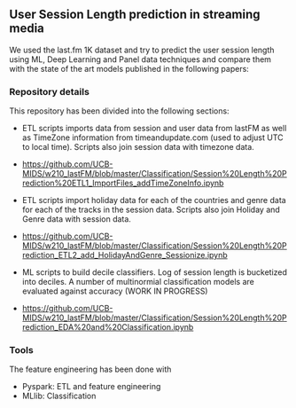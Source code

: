 ## User Session Length prediction in streaming media


We used the last.fm 1K dataset and try to predict the user session length using ML, Deep Learning and Panel data techniques and compare them with the state of the art models published in the following papers:




### Repository details

 This repository has been divided into the following sections:
 
- ETL scripts imports data from session and user data from lastFM as well as TimeZone information from timeandupdate.com (used to adjust UTC to local time). Scripts also join session data with timezone data.
- https://github.com/UCB-MIDS/w210_lastFM/blob/master/Classification/Session%20Length%20Prediction%20ETL1_ImportFiles_addTimeZoneInfo.ipynb

- ETL scripts import holiday data for each of the countries and genre data for each of the tracks in the session data. Scripts also join Holiday and Genre data with session data.
- https://github.com/UCB-MIDS/w210_lastFM/blob/master/Classification/Session%20Length%20Prediction_ETL2_add_HolidayAndGenre_Sessionize.ipynb

- ML scripts to build decile classifiers. Log of session length is bucketized into deciles. A number of multinormial classification models are evaluated against accuracy (WORK IN PROGRESS)
- https://github.com/UCB-MIDS/w210_lastFM/blob/master/Classification/Session%20Length%20Prediction_EDA%20and%20Classification.ipynb


### Tools

The feature engineering has been done with 
- Pyspark: ETL and feature engineering
- MLlib:   Classification
